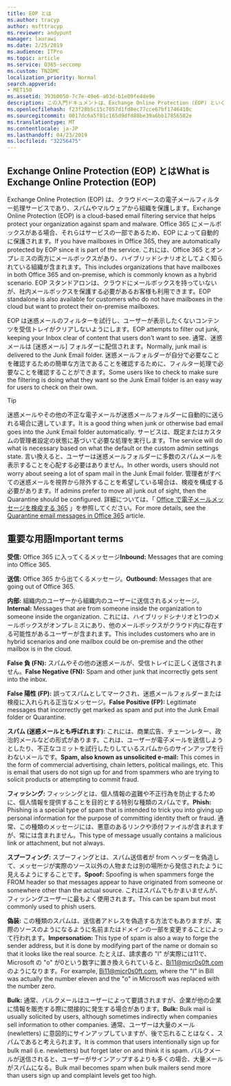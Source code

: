 ```yaml
---
title: EOP とは
ms.author: tracyp
author: msfttracyp
ms.reviewer: andypunt
manager: laurawi
ms.date: 2/25/2019
ms.audience: ITPro
ms.topic: article
ms.service: O365-seccomp
ms.custom: TN2DMC
localization_priority: Normal
search.appverid:
- MET150
ms.assetid: 393b0050-7c7e-49e6-a03d-b1e09fe4de9e
description: この入門ドキュメントは、Exchange Online Protection (EOP) といくつかの重要な用語を理解するのに役立ちます。 これは、exchange Online のクラウドホスト型メールボックスを保護している、または exchange Server 2016 などの社内メールボックスを保護している EOP スタンドアロンのお客様に対して適用されます。
ms.openlocfilehash: f23f28b5c15c7057d1fd8ec77cce67bf1746410c
ms.sourcegitcommit: 0017dc6a5f81c165d9dfd88be39a6bb17856582e
ms.translationtype: MT
ms.contentlocale: ja-JP
ms.lasthandoff: 04/23/2019
ms.locfileid: "32256475"
---
```

## <a name="what-is-exchange-online-protection-eop"></a><span data-ttu-id="e0409-104">Exchange Online Protection (EOP) とは</span><span class="sxs-lookup"><span data-stu-id="e0409-104">What is Exchange Online Protection (EOP)</span></span>

<span data-ttu-id="e0409-105">Exchange Online Protection (EOP) は、クラウドベースの電子メールフィルター処理サービスであり、スパムやマルウェアから組織を保護します。</span><span class="sxs-lookup"><span data-stu-id="e0409-105">Exchange Online Protection (EOP) is a cloud-based email filtering service that helps protect your organization against spam and malware.</span></span> <span data-ttu-id="e0409-106">Office 365 にメールボックスがある場合、それらはサービスの一部であるため、EOP によって自動的に保護されます。</span><span class="sxs-lookup"><span data-stu-id="e0409-106">If you have mailboxes in Office 365, they are automatically protected by EOP since it is part of the service.</span></span> <span data-ttu-id="e0409-107">これには、Office 365 とオンプレミスの両方にメールボックスがあり、ハイブリッドシナリオとしてよく知られている組織が含まれます。</span><span class="sxs-lookup"><span data-stu-id="e0409-107">This includes organizations that have mailboxes in both Office 365 and on-premise, which is commonly known as a hybrid scenario.</span></span> <span data-ttu-id="e0409-108">EOP スタンドアロンは、クラウドにメールボックスを持っていないが、社内メールボックスを保護する必要があるお客様も利用できます。</span><span class="sxs-lookup"><span data-stu-id="e0409-108">EOP standalone is also available for customers who do not have mailboxes in the cloud but want to protect their on-premise mailboxes.</span></span> 

<span data-ttu-id="e0409-109">EOP は迷惑メールのフィルターを試行し、ユーザーが表示したくないコンテンツを受信トレイがクリアしないようにします。</span><span class="sxs-lookup"><span data-stu-id="e0409-109">EOP attempts to filter out junk, keeping your Inbox clear of content that users don't want to see.</span></span> <span data-ttu-id="e0409-110">通常、迷惑メールは [迷惑メール] フォルダーに配信されます。</span><span class="sxs-lookup"><span data-stu-id="e0409-110">Normally, junk mail is delivered to the Junk Email folder.</span></span> <span data-ttu-id="e0409-111">迷惑メールフォルダーが自分で必要なことを確認するための簡単な方法であることを確認するために、フィルター処理で必要なことを確認することができます。</span><span class="sxs-lookup"><span data-stu-id="e0409-111">Some users like to check to make sure the filtering is doing what they want so the Junk Email folder is an easy way for users to check on their own.</span></span>  

> [!TIP]
> <span data-ttu-id="e0409-112">迷惑メールやその他の不正な電子メールが迷惑メールフォルダーに自動的に送られる場合に適しています。</span><span class="sxs-lookup"><span data-stu-id="e0409-112">It is a good thing when junk or otherwise bad email goes into the Junk Email folder automatically.</span></span> <span data-ttu-id="e0409-113">サービスは、既定またはカスタムの管理者設定の状態に基づいて必要な処理を実行します。</span><span class="sxs-lookup"><span data-stu-id="e0409-113">The service will do what is necessary based on what the default or the custom admin settings state.</span></span> <span data-ttu-id="e0409-114">言い換えると、ユーザーは迷惑メールフォルダーに多数のスパムメールを表示することを心配する必要はありません。</span><span class="sxs-lookup"><span data-stu-id="e0409-114">In other words, users should not worry about seeing a lot of spam mail in the Junk Email folder.</span></span> <span data-ttu-id="e0409-115">管理者がすべての迷惑メールを視界から除外することを希望している場合は、検疫を構成する必要があります。</span><span class="sxs-lookup"><span data-stu-id="e0409-115">If admins prefer to move all junk out of sight, then the Quarantine should be configured.</span></span> <span data-ttu-id="e0409-116">詳細については、「 [Office で電子メールメッセージを検疫する 365](../quarantine-email-messages.md) 」を参照してください。</span><span class="sxs-lookup"><span data-stu-id="e0409-116">For more details, see the [Quarantine email messages in Office 365](../quarantine-email-messages.md) article.</span></span>

## <a name="important-terms"></a><span data-ttu-id="e0409-117">重要な用語</span><span class="sxs-lookup"><span data-stu-id="e0409-117">Important terms</span></span>

<span data-ttu-id="e0409-118">**受信:** Office 365 に入ってくるメッセージ</span><span class="sxs-lookup"><span data-stu-id="e0409-118">**Inbound:** Messages that are coming into Office 365.</span></span>

<span data-ttu-id="e0409-119">**送信:** Office 365 から出てくるメッセージ。</span><span class="sxs-lookup"><span data-stu-id="e0409-119">**Outbound:** Messages that are going out of Office 365.</span></span>

<span data-ttu-id="e0409-120">**内部:** 組織内のユーザーから組織内のユーザーに送信されるメッセージ。</span><span class="sxs-lookup"><span data-stu-id="e0409-120">**Internal:** Messages that are from someone inside the organization to someone inside the organization.</span></span> <span data-ttu-id="e0409-121">これには、ハイブリッドシナリオと1つのメールボックスがオンプレミスにあり、他のメールボックスがクラウド内に存在する可能性があるユーザーが含まれます。</span><span class="sxs-lookup"><span data-stu-id="e0409-121">This includes customers who are in hybrid scenarios and one mailbox could be on-premise and the other mailbox is in the cloud.</span></span>

<span data-ttu-id="e0409-122">**False 負 (FN):** スパムやその他の迷惑メールが、受信トレイに正しく送信されません。</span><span class="sxs-lookup"><span data-stu-id="e0409-122">**False Negative (FN):** Spam and other junk that incorrectly gets sent into the inbox.</span></span>

<span data-ttu-id="e0409-123">**False 陽性 (FP):** 誤ってスパムとしてマークされ、迷惑メールフォルダーまたは検疫に入れられる正当なメッセージ。</span><span class="sxs-lookup"><span data-stu-id="e0409-123">**False Positive (FP):** Legitimate messages that incorrectly get marked as spam and put into the Junk Email folder or Quarantine.</span></span>

<span data-ttu-id="e0409-124">**スパム (迷惑メールとも呼ばれます):** これには、商業広告、チェーンレター、政治的メールなどの形式があります。これは、ユーザーが電子メールを送信しようとしたり、不正なコミットを試行したりしているスパムからのサインアップを行わないメールです。</span><span class="sxs-lookup"><span data-stu-id="e0409-124">**Spam, also known as unsolicited e-mail:** This comes in the form of commercial advertising, chain letters, political mailings, etc. This is email that users do not sign up for and from spammers who are trying to solicit products or attempting to commit fraud.</span></span>

<span data-ttu-id="e0409-125">**フィッシング:** フィッシングとは、個人情報の盗難や不正行為を防止するために、個人情報を提供することを目的とする特別な種類のスパムです。</span><span class="sxs-lookup"><span data-stu-id="e0409-125">**Phish:** Phishing is a special type of spam that is intended to trick you into giving up personal information for the purpose of committing identity theft or fraud.</span></span> <span data-ttu-id="e0409-126">通常、この種類のメッセージには、悪意のあるリンクや添付ファイルが含まれますが、常には含まれません。</span><span class="sxs-lookup"><span data-stu-id="e0409-126">This type of message usually contains a malicious link or attachment, but not always.</span></span>

<span data-ttu-id="e0409-127">**スプーフィング:** スプーフィングとは、スパム送信者が from ヘッダーを偽造して、メッセージが実際のソース以外の人物または別の場所から発信されたように見えるようにすることです。</span><span class="sxs-lookup"><span data-stu-id="e0409-127">**Spoof:** Spoofing is when spammers forge the FROM header so that messages appear to have originated from someone or somewhere other than the actual source.</span></span> <span data-ttu-id="e0409-128">これはスパムでもかまいませんが、フィッシングユーザーに最もよく使用されます。</span><span class="sxs-lookup"><span data-stu-id="e0409-128">This can be spam but most commonly used to phish users.</span></span>

<span data-ttu-id="e0409-129">**偽装:** この種類のスパムは、送信者アドレスを偽造する方法でもありますが、実際のソースのようになるように名前またはドメインの一部を変更することによって行われます。</span><span class="sxs-lookup"><span data-stu-id="e0409-129">**Impersonation:** This type of spam is also a way to forge the sender address, but it is done by modifying part of the name or domain so that it looks like the real source.</span></span> <span data-ttu-id="e0409-130">たとえば、請求書の "l" が実際には11で、Microsoft の "o" が0という数字に置き換えられていると、Bi11@micr0s0ft.com のようになります。</span><span class="sxs-lookup"><span data-stu-id="e0409-130">For example, Bi11@micr0s0ft.com, where the "l" in Bill was actually the number eleven and the "o" in Microsoft was replaced with the number zero.</span></span>

<span data-ttu-id="e0409-131">**Bulk:** 通常、バルクメールはユーザーによって要請されますが、企業が他の企業に情報を販売する際に間接的に発生する場合があります。</span><span class="sxs-lookup"><span data-stu-id="e0409-131">**Bulk:** Bulk mail is usually solicited by users, although sometimes indirectly when companies sell information to other companies.</span></span> <span data-ttu-id="e0409-132">通常、ユーザーは大量のメール (newletters) に意図的にサインアップしていますが、後で忘れることはなく、スパムであると考えられます。</span><span class="sxs-lookup"><span data-stu-id="e0409-132">It is common that users intentionally sign up for bulk mail (i.e. newletters) but forget later on and think it is spam.</span></span> <span data-ttu-id="e0409-133">バルクメールが送信されると、ユーザーがサインアップするよりも多くの場合、大量メールがスパムになる。</span><span class="sxs-lookup"><span data-stu-id="e0409-133">Bulk mail becomes spam when bulk mailers send more than users sign up and complaint levels get too high.</span></span>
